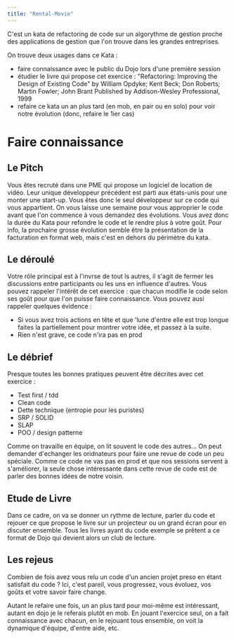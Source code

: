 ```yaml
---
title: "Rental-Movie"
---
```


C'est un kata de refactoring de code sur un algorythme de gestion proche des applications de gestion que l'on trouve dans les grandes entreprises.

On trouve deux usages dans ce Kata :

- faire connaissance avec le public du Dojo lors d'une première session
- étudier le livre qui propose cet exercice : "Refactoring: Improving the Design of Existing Code" by William Opdyke; Kent Beck; Don Roberts; Martin Fowler; John Brant Published by Addison-Wesley Professional, 1999
- refaire ce kata un an plus tard (en mob, en pair ou en solo) pour voir notre évolution (donc, refaire le 1ier cas)

# Faire connaissance

## Le Pitch

Vous êtes recruté dans une PME qui propose un logiciel de location de vidéo.
Leur unique développeur précédent est parti aux états-unis pour une monter une start-up.
Vous êtes donc le seul développeur sur ce code qui vous appartient.
On vous laisse une semaine pour vous approprier le code avant que l'on commence à vous demandez des évolutions.
Vous avez donc la durée du Kata pour refondre le code et le rendre plus à votre goût.
Pour info, la prochaine grosse évolution semble être la présentation de la facturation en format web, mais c'est en dehors du périmètre du kata.

## Le déroulé

Votre rôle principal est à l'invrse de tout ls autres, il s'agit de fermer les discussions entre participants ou les uns en influence d'autres.
Vous pouvez rappeler l'intérêt de cet exercice : que chacun modifie le code selon ses goût pour que l'on puisse faire connaissance.
Vous pouvez ausi rappeler quelques évidence :

- Si vous avez trois actions en tête et que 'lune d'entre elle est trop longue faites la partiellement pour montrer votre idée, et passez à la suite.
- Rien n'est grave, ce code n'ira pas en prod

## Le débrief

Presque toutes les bonnes pratiques peuvent être décrites avec cet exercice :

- Test first / tdd
- Clean code
- Dette technique (entropie pour les puristes)
- SRP / SOLID
- SLAP
- POO / design patterne

Comme on travaille en équipe, on lit souvent le code des autres...
On peut demander d'echanger les oridnateurs pour faire une revue de code un peu spéciale.
Comme ce code ne vas pas en prod et que nos sessions servent à s'améliorer, la seule chose intéressante dans cette revue de code est de parler des bonnes idées de notre voisin.

## Etude de Livre

Dans ce cadre, on va se donner un rythme de lecture, parler du code et rejouer ce que propose le livre sur un projecteur ou un grand écran pour en discuter ensemble.
Tous les livres ayant du code exemple se prêtent a ce format de Dojo qui devient alors un club de lecture.

## Les rejeus

Combien de fois avez vous relu un code d'un ancien projet preso en étant satisfait du code ?
Ici, c'est pareil, vous progressez, vous évoluez, vos goûts et votre savoir faire change.

Autant le refaire une fois, un an plus tard pour moi-même est intéressant, autant en dojo je le referais plutôt en mob.
En jouant l'exercice seul, on a fait connaissance avec chacun, en le rejouant tous ensemble, on voit la dynamique d'équipe, d'entre aide, etc.